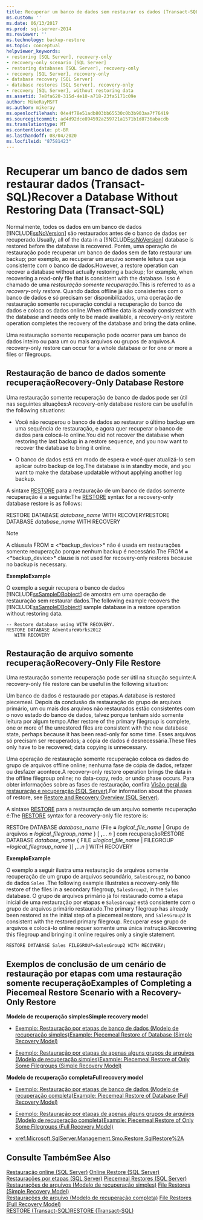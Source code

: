 ```yaml
---
title: Recuperar um banco de dados sem restaurar os dados (Transact-SQL) | Microsoft Docs
ms.custom: ''
ms.date: 06/13/2017
ms.prod: sql-server-2014
ms.reviewer: ''
ms.technology: backup-restore
ms.topic: conceptual
helpviewer_keywords:
- restoring [SQL Server], recovery-only
- recovery-only scenario [SQL Server]
- restoring databases [SQL Server], recovery-only
- recovery [SQL Server], recovery-only
- database recovery [SQL Server]
- database restores [SQL Server], recovery-only
- recovery [SQL Server], without restoring data
ms.assetid: 7e8fa620-315d-4e10-a718-23fa5171c09e
author: MikeRayMSFT
ms.author: mikeray
ms.openlocfilehash: 04e4f78e51adb803bb65530c0b3b903aa7f76419
ms.sourcegitcommit: ad4d92dce894592a259721a1571b1d8736abacdb
ms.translationtype: MT
ms.contentlocale: pt-BR
ms.lasthandoff: 08/04/2020
ms.locfileid: "87581423"
---
```

# <a name="recover-a-database-without-restoring-data-transact-sql"></a><span data-ttu-id="9cae6-102">Recuperar um banco de dados sem restaurar dados (Transact-SQL)</span><span class="sxs-lookup"><span data-stu-id="9cae6-102">Recover a Database Without Restoring Data (Transact-SQL)</span></span>
  <span data-ttu-id="9cae6-103">Normalmente, todos os dados em um banco de dados [!INCLUDE[ssNoVersion](../../includes/ssnoversion-md.md)] são restaurados antes de o banco de dados ser recuperado.</span><span class="sxs-lookup"><span data-stu-id="9cae6-103">Usually, all of the data in a [!INCLUDE[ssNoVersion](../../includes/ssnoversion-md.md)] database is restored before the database is recovered.</span></span> <span data-ttu-id="9cae6-104">Porém, uma operação de restauração pode recuperar um banco de dados sem de fato restaurar um backup; por exemplo, ao recuperar um arquivo somente leitura que seja consistente com o banco de dados.</span><span class="sxs-lookup"><span data-stu-id="9cae6-104">However, a restore operation can recover a database without actually restoring a backup; for example, when recovering a read-only file that is consistent with the database.</span></span> <span data-ttu-id="9cae6-105">Isso é chamado de uma *restauração somente recuperação*.</span><span class="sxs-lookup"><span data-stu-id="9cae6-105">This is referred to as a *recovery-only restore*.</span></span> <span data-ttu-id="9cae6-106">Quando dados offline já são consistentes com o banco de dados e só precisam ser disponibilizados, uma operação de restauração somente recuperação conclui a recuperação do banco de dados e coloca os dados online.</span><span class="sxs-lookup"><span data-stu-id="9cae6-106">When offline data is already consistent with the database and needs only to be made available, a recovery-only restore operation completes the recovery of the database and bring the data online.</span></span>  
  
 <span data-ttu-id="9cae6-107">Uma restauração somente recuperação pode ocorrer para um banco de dados inteiro ou para um ou mais arquivos ou grupos de arquivos.</span><span class="sxs-lookup"><span data-stu-id="9cae6-107">A recovery-only restore can occur for a whole database or for one or more a files or filegroups.</span></span>  
  
## <a name="recovery-only-database-restore"></a><span data-ttu-id="9cae6-108">Restauração de banco de dados somente recuperação</span><span class="sxs-lookup"><span data-stu-id="9cae6-108">Recovery-Only Database Restore</span></span>  
 <span data-ttu-id="9cae6-109">Uma restauração somente recuperação de banco de dados pode ser útil nas seguintes situações:</span><span class="sxs-lookup"><span data-stu-id="9cae6-109">A recovery-only database restore can be useful in the following situations:</span></span>  
  
-   <span data-ttu-id="9cae6-110">Você não recuperou o banco de dados ao restaurar o último backup em uma sequência de restauração, e agora quer recuperar o banco de dados para colocá-lo online.</span><span class="sxs-lookup"><span data-stu-id="9cae6-110">You did not recover the database when restoring the last backup in a restore sequence, and you now want to recover the database to bring it online.</span></span>  
  
-   <span data-ttu-id="9cae6-111">O banco de dados está em modo de espera e você quer atualizá-lo sem aplicar outro backup de log.</span><span class="sxs-lookup"><span data-stu-id="9cae6-111">The database is in standby mode, and you want to make the database updatable without applying another log backup.</span></span>  
  
 <span data-ttu-id="9cae6-112">A sintaxe [RESTORE](/sql/t-sql/statements/restore-statements-transact-sql) para a restauração de um banco de dados somente recuperação é a seguinte:</span><span class="sxs-lookup"><span data-stu-id="9cae6-112">The [RESTORE](/sql/t-sql/statements/restore-statements-transact-sql) syntax for a recovery-only database restore is as follows:</span></span>  
  
 <span data-ttu-id="9cae6-113">RESTORE DATABASE *database_name* WITH RECOVERY</span><span class="sxs-lookup"><span data-stu-id="9cae6-113">RESTORE DATABASE *database_name* WITH RECOVERY</span></span>  
  
> [!NOTE]  
>  <span data-ttu-id="9cae6-114">A cláusula FROM **=** \<*backup_device>\* não é usada em restaurações somente recuperação porque nenhum backup é necessário.</span><span class="sxs-lookup"><span data-stu-id="9cae6-114">The FROM **=** \<*backup_device>\* clause is not used for recovery-only restores because no backup is necessary.</span></span>  
  
 <span data-ttu-id="9cae6-115">**Exemplo**</span><span class="sxs-lookup"><span data-stu-id="9cae6-115">**Example**</span></span>  
  
 <span data-ttu-id="9cae6-116">O exemplo a seguir recupera o banco de dados [!INCLUDE[ssSampleDBobject](../../includes/sssampledbobject-md.md)] de amostra em uma operação de restauração sem restaurar dados.</span><span class="sxs-lookup"><span data-stu-id="9cae6-116">The following example recovers the [!INCLUDE[ssSampleDBobject](../../includes/sssampledbobject-md.md)] sample database in a restore operation without restoring data.</span></span>  
  
```  
-- Restore database using WITH RECOVERY.  
RESTORE DATABASE AdventureWorks2012  
   WITH RECOVERY  
```  
  
## <a name="recovery-only-file-restore"></a><span data-ttu-id="9cae6-117">Restauração de arquivo somente recuperação</span><span class="sxs-lookup"><span data-stu-id="9cae6-117">Recovery-Only File Restore</span></span>  
 <span data-ttu-id="9cae6-118">Uma restauração somente recuperação pode ser útil na situação seguinte:</span><span class="sxs-lookup"><span data-stu-id="9cae6-118">A recovery-only file restore can be useful in the following situation:</span></span>  
  
 <span data-ttu-id="9cae6-119">Um banco de dados é restaurado por etapas.</span><span class="sxs-lookup"><span data-stu-id="9cae6-119">A database is restored piecemeal.</span></span> <span data-ttu-id="9cae6-120">Depois da conclusão da restauração do grupo de arquivos primário, um ou mais dos arquivos não restaurados estão consistentes com o novo estado do banco de dados, talvez porque tenham sido somente leitura por algum tempo.</span><span class="sxs-lookup"><span data-stu-id="9cae6-120">After restore of the primary filegroup is complete, one or more of the unrestored files are consistent with the new database state, perhaps because it has been read-only for some time.</span></span> <span data-ttu-id="9cae6-121">Esses arquivos só precisam ser recuperados; a cópia de dados é desnecessária.</span><span class="sxs-lookup"><span data-stu-id="9cae6-121">These files only have to be recovered; data copying is unnecessary.</span></span>  
  
 <span data-ttu-id="9cae6-122">Uma operação de restauração somente recuperação coloca os dados do grupo de arquivos offline online; nenhuma fase de cópia de dados, refazer ou desfazer acontece.</span><span class="sxs-lookup"><span data-stu-id="9cae6-122">A recovery-only restore operation brings the data in the offline filegroup online; no data-copy, redo, or undo phase occurs.</span></span> <span data-ttu-id="9cae6-123">Para obter informações sobre as fases de restauração, confira [Visão geral da restauração e recuperação &#40;SQL Server&#41;](restore-and-recovery-overview-sql-server.md).</span><span class="sxs-lookup"><span data-stu-id="9cae6-123">For information about the phases of restore, see [Restore and Recovery Overview &#40;SQL Server&#41;](restore-and-recovery-overview-sql-server.md).</span></span>  
  
 <span data-ttu-id="9cae6-124">A sintaxe [RESTORE](/sql/t-sql/statements/restore-statements-transact-sql) para a restauração de um arquivo somente recuperação é:</span><span class="sxs-lookup"><span data-stu-id="9cae6-124">The [RESTORE](/sql/t-sql/statements/restore-statements-transact-sql) syntax for a recovery-only file restore is:</span></span>  
  
 <span data-ttu-id="9cae6-125">RESTOre DATABASE *database_name* {File **=** _logical_file_name_ | Grupo de arquivos **=** _logical_filegroup_name_ } [ **,**... *n* ] com recuperação</span><span class="sxs-lookup"><span data-stu-id="9cae6-125">RESTORE DATABASE *database_name* { FILE **=**_logical_file_name_ | FILEGROUP **=**_logical_filegroup_name_ }[ **,**...*n* ] WITH RECOVERY</span></span>  
  
 <span data-ttu-id="9cae6-126">**Exemplo**</span><span class="sxs-lookup"><span data-stu-id="9cae6-126">**Example**</span></span>  
  
 <span data-ttu-id="9cae6-127">O exemplo a seguir ilustra uma restauração de arquivos somente recuperação de um grupo de arquivos secundário, `SalesGroup2`, no banco de dados `Sales` .</span><span class="sxs-lookup"><span data-stu-id="9cae6-127">The following example illustrates a recovery-only file restore of the files in a secondary filegroup, `SalesGroup2`, in the `Sales` database.</span></span> <span data-ttu-id="9cae6-128">O grupo de arquivos primário já foi restaurado como a etapa inicial de uma restauração por etapas e `SalesGroup2` está consistente com o grupo de arquivos primário restaurado.</span><span class="sxs-lookup"><span data-stu-id="9cae6-128">The primary filegroup has already been restored as the initial step of a piecemeal restore, and `SalesGroup2` is consistent with the restored primary filegroup.</span></span> <span data-ttu-id="9cae6-129">Recuperar esse grupo de arquivos e colocá-lo online requer somente uma única instrução.</span><span class="sxs-lookup"><span data-stu-id="9cae6-129">Recovering this filegroup and bringing it online requires only a single statement.</span></span>  
  
```  
RESTORE DATABASE Sales FILEGROUP=SalesGroup2 WITH RECOVERY;  
```  
  
## <a name="examples-of-completing-a-piecemeal-restore-scenario-with-a-recovery-only-restore"></a><span data-ttu-id="9cae6-130">Exemplos de conclusão de um cenário de restauração por etapas com uma restauração somente recuperação</span><span class="sxs-lookup"><span data-stu-id="9cae6-130">Examples of Completing a Piecemeal Restore Scenario with a Recovery-Only Restore</span></span>  
 <span data-ttu-id="9cae6-131">**Modelo de recuperação simples**</span><span class="sxs-lookup"><span data-stu-id="9cae6-131">**Simple recovery model**</span></span>  
  
-   [<span data-ttu-id="9cae6-132">Exemplo: Restauração por etapas de banco de dados &#40;Modelo de recuperação simples&#41;</span><span class="sxs-lookup"><span data-stu-id="9cae6-132">Example: Piecemeal Restore of Database &#40;Simple Recovery Model&#41;</span></span>](example-piecemeal-restore-of-database-simple-recovery-model.md)  
  
-   [<span data-ttu-id="9cae6-133">Exemplo: Restauração por etapas de apenas alguns grupos de arquivos &#40;Modelo de recuperação simples&#41;</span><span class="sxs-lookup"><span data-stu-id="9cae6-133">Example: Piecemeal Restore of Only Some Filegroups &#40;Simple Recovery Model&#41;</span></span>](example-piecemeal-restore-of-only-some-filegroups-simple-recovery-model.md)  
  
 <span data-ttu-id="9cae6-134">**Modelo de recuperação completa**</span><span class="sxs-lookup"><span data-stu-id="9cae6-134">**Full recovery model**</span></span>  
  
-   [<span data-ttu-id="9cae6-135">Exemplo: Restauração por etapas de banco de dados &#40;Modelo de recuperação completa&#41;</span><span class="sxs-lookup"><span data-stu-id="9cae6-135">Example: Piecemeal Restore of Database &#40;Full Recovery Model&#41;</span></span>](example-piecemeal-restore-of-database-full-recovery-model.md)  
  
-   [<span data-ttu-id="9cae6-136">Exemplo: Restauração por etapas de apenas alguns grupos de arquivos &#40;Modelo de recuperação completa&#41;</span><span class="sxs-lookup"><span data-stu-id="9cae6-136">Example: Piecemeal Restore of Only Some Filegroups &#40;Full Recovery Model&#41;</span></span>](example-piecemeal-restore-of-only-some-filegroups-full-recovery-model.md)  
  
-   <xref:Microsoft.SqlServer.Management.Smo.Restore.SqlRestore%2A>  
  
## <a name="see-also"></a><span data-ttu-id="9cae6-137">Consulte Também</span><span class="sxs-lookup"><span data-stu-id="9cae6-137">See Also</span></span>  
 <span data-ttu-id="9cae6-138">[Restauração online &#40;SQL Server&#41;](online-restore-sql-server.md) </span><span class="sxs-lookup"><span data-stu-id="9cae6-138">[Online Restore &#40;SQL Server&#41;](online-restore-sql-server.md) </span></span>  
 <span data-ttu-id="9cae6-139">[Restaurações por etapas &#40;SQL Server&#41;](piecemeal-restores-sql-server.md) </span><span class="sxs-lookup"><span data-stu-id="9cae6-139">[Piecemeal Restores &#40;SQL Server&#41;](piecemeal-restores-sql-server.md) </span></span>  
 <span data-ttu-id="9cae6-140">[Restaurações de arquivos &#40;Modelo de recuperação simples&#41;](file-restores-simple-recovery-model.md) </span><span class="sxs-lookup"><span data-stu-id="9cae6-140">[File Restores &#40;Simple Recovery Model&#41;](file-restores-simple-recovery-model.md) </span></span>  
 <span data-ttu-id="9cae6-141">[Restaurações de arquivo &#40;Modelo de recuperação completa&#41;](file-restores-full-recovery-model.md) </span><span class="sxs-lookup"><span data-stu-id="9cae6-141">[File Restores &#40;Full Recovery Model&#41;](file-restores-full-recovery-model.md) </span></span>  
 [<span data-ttu-id="9cae6-142">RESTORE &#40;Transact-SQL&#41;</span><span class="sxs-lookup"><span data-stu-id="9cae6-142">RESTORE &#40;Transact-SQL&#41;</span></span>](/sql/t-sql/statements/restore-statements-transact-sql)  
  
  
